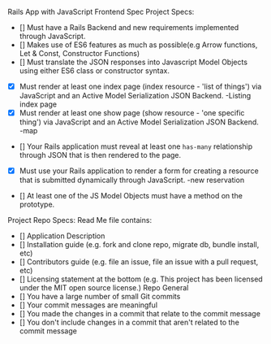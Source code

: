 Rails App with JavaScript Frontend Spec
Project Specs:
- []  Must have a Rails Backend and new requirements implemented through JavaScript.
- []  Makes use of ES6 features as much as possible(e.g Arrow functions, Let & Const, Constructor Functions)
- []  Must translate the JSON responses into Javascript Model Objects using either ES6 class or constructor syntax.
- [X]  Must render at least one index page (index resource - 'list of things') via JavaScript and an Active Model Serialization JSON Backend.
  -Listing index page
- [X]  Must render at least one show page (show resource - 'one specific thing') via JavaScript and an Active Model Serialization JSON Backend.
  -map
- []  Your Rails application must reveal at least one `has-many` relationship through JSON that is then rendered to the page.
- [X]  Must use your Rails application to render a form for creating a resource that is submitted dynamically through JavaScript.
  -new reservation
- []  At least one of the JS Model Objects must have a method on the prototype.


Project Repo Specs:
Read Me file contains:
- []  Application Description
- []  Installation guide (e.g. fork and clone repo, migrate db, bundle install, etc)
- []  Contributors guide (e.g. file an issue, file an issue with a pull request, etc)
- []  Licensing statement at the bottom (e.g. This project has been licensed under the MIT open source license.)
Repo General
- []  You have a large number of small Git commits
- []  Your commit messages are meaningful
- []  You made the changes in a commit that relate to the commit message
- []  You don't include changes in a commit that aren't related to the commit message
